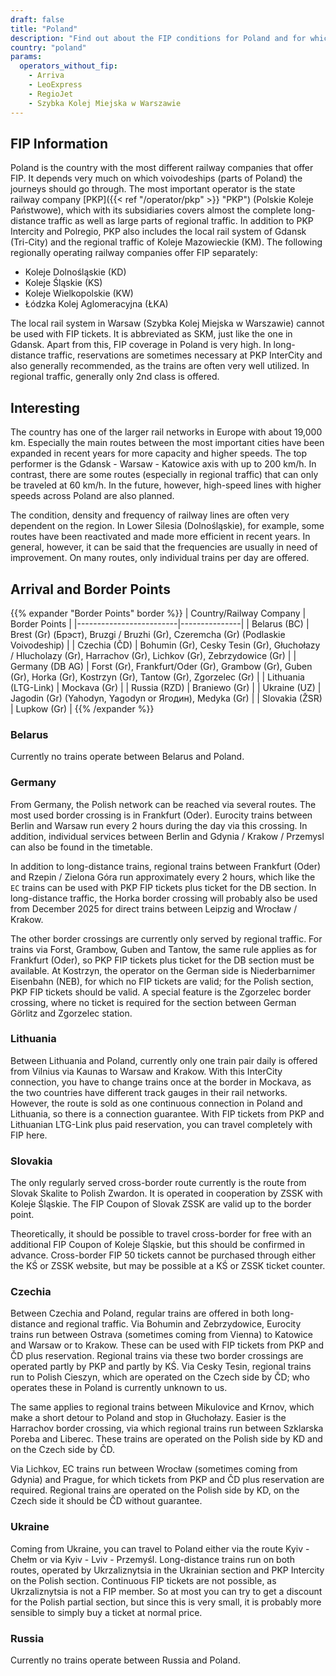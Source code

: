 ```yaml
---
draft: false
title: "Poland"
description: "Find out about the FIP conditions for Poland and for which operators you can benefit from discounts."
country: "poland"
params:
  operators_without_fip:
    - Arriva
    - LeoExpress
    - RegioJet
    - Szybka Kolej Miejska w Warszawie
---
```


## FIP Information

Poland is the country with the most different railway companies that offer FIP. It depends very much on which voivodeships (parts of Poland) the journeys should go through. The most important operator is the state railway company [PKP]({{< ref "/operator/pkp" >}} "PKP") (Polskie Koleje Państwowe), which with its subsidiaries covers almost the complete long-distance traffic as well as large parts of regional traffic. In addition to PKP Intercity and Polregio, PKP also includes the local rail system of Gdansk (Tri-City) and the regional traffic of Koleje Mazowieckie (KM). The following regionally operating railway companies offer FIP separately:
- Koleje Dolnośląskie (KD)
- Koleje Śląskie (KS)
- Koleje Wielkopolskie (KW)
- Łódzka Kolej Aglomeracyjna (ŁKA)

The local rail system in Warsaw (Szybka Kolej Miejska w Warszawie) cannot be used with FIP tickets. It is abbreviated as SKM, just like the one in Gdansk. Apart from this, FIP coverage in Poland is very high. In long-distance traffic, reservations are sometimes necessary at PKP InterCity and also generally recommended, as the trains are often very well utilized. In regional traffic, generally only 2nd class is offered.

## Interesting

The country has one of the larger rail networks in Europe with about 19,000 km. Especially the main routes between the most important cities have been expanded in recent years for more capacity and higher speeds. The top performer is the Gdansk - Warsaw - Katowice axis with up to 200 km/h. In contrast, there are some routes (especially in regional traffic) that can only be traveled at 60 km/h. In the future, however, high-speed lines with higher speeds across Poland are also planned.

The condition, density and frequency of railway lines are often very dependent on the region. In Lower Silesia (Dolnośląskie), for example, some routes have been reactivated and made more efficient in recent years. In general, however, it can be said that the frequencies are usually in need of improvement. On many routes, only individual trains per day are offered.

## Arrival and Border Points

{{% expander "Border Points" border %}}
| Country/Railway Company | Border Points |
|-------------------------|---------------|
| Belarus (BC)            | Brest (Gr) (Брэст), Bruzgi / Bruzhi (Gr), Czeremcha (Gr) (Podlaskie Voivodeship) |
| Czechia (ČD)           | Bohumin (Gr), Cesky Tesin (Gr), Głuchołazy / Hlucholazy (Gr), Harrachov (Gr), Lichkov (Gr), Zebrzydowice (Gr) |
| Germany (DB AG)         | Forst (Gr), Frankfurt/Oder (Gr), Grambow (Gr), Guben (Gr), Horka (Gr), Kostrzyn (Gr), Tantow (Gr), Zgorzelec (Gr) |
| Lithuania (LTG-Link)    | Mockava (Gr) |
| Russia (RZD)           | Braniewo (Gr) |
| Ukraine (UZ)           | Jagodin (Gr) (Yahodyn, Yagodyn or Ягодин), Medyka (Gr) |
| Slovakia (ŽSR)         | Lupkow (Gr) |
{{% /expander %}}

### Belarus

Currently no trains operate between Belarus and Poland.

### Germany

From Germany, the Polish network can be reached via several routes. The most used border crossing is in Frankfurt (Oder). Eurocity trains between Berlin and Warsaw run every 2 hours during the day via this crossing. In addition, individual services between Berlin and Gdynia / Krakow / Przemysl can also be found in the timetable.

In addition to long-distance trains, regional trains between Frankfurt (Oder) and Rzepin / Zielona Góra run approximately every 2 hours, which like the `EC` trains can be used with PKP FIP tickets plus ticket for the DB section. In long-distance traffic, the Horka border crossing will probably also be used from December 2025 for direct trains between Leipzig and Wrocław / Krakow.

The other border crossings are currently only served by regional traffic. For trains via Forst, Grambow, Guben and Tantow, the same rule applies as for Frankfurt (Oder), so PKP FIP tickets plus ticket for the DB section must be available. At Kostrzyn, the operator on the German side is Niederbarnimer Eisenbahn (NEB), for which no FIP tickets are valid; for the Polish section, PKP FIP tickets should be valid. A special feature is the Zgorzelec border crossing, where no ticket is required for the section between German Görlitz and Zgorzelec station.

### Lithuania

Between Lithuania and Poland, currently only one train pair daily is offered from Vilnius via Kaunas to Warsaw and Krakow. With this InterCity connection, you have to change trains once at the border in Mockava, as the two countries have different track gauges in their rail networks. However, the route is sold as one continuous connection in Poland and Lithuania, so there is a connection guarantee. With FIP tickets from PKP and Lithuanian LTG-Link plus paid reservation, you can travel completely with FIP here.

### Slovakia

The only regularly served cross-border route currently is the route from Slovak Skalite to Polish Zwardon. It is operated in cooperation by ZSSK with Koleje Śląskie. The FIP Coupon of Slovak ZSSK are valid up to the border point.

Theoretically, it should be possible to travel cross-border for free with an additional FIP Coupon of Koleje Śląskie, but this should be confirmed in advance. Cross-border FIP 50 tickets cannot be purchased through either the KŚ or ZSSK website, but may be possible at a KŚ or ZSSK ticket counter.

### Czechia

Between Czechia and Poland, regular trains are offered in both long-distance and regional traffic. Via Bohumin and Zebrzydowice, Eurocity trains run between Ostrava (sometimes coming from Vienna) to Katowice and Warsaw or to Krakow. These can be used with FIP tickets from PKP and ČD plus reservation. Regional trains via these two border crossings are operated partly by PKP and partly by KŚ. Via Cesky Tesin, regional trains run to Polish Cieszyn, which are operated on the Czech side by ČD; who operates these in Poland is currently unknown to us.

The same applies to regional trains between Mikulovice and Krnov, which make a short detour to Poland and stop in Głuchołazy. Easier is the Harrachov border crossing, via which regional trains run between Szklarska Poreba and Liberec. These trains are operated on the Polish side by KD and on the Czech side by ČD.

Via Lichkov, EC trains run between Wrocław (sometimes coming from Gdynia) and Prague, for which tickets from PKP and ČD plus reservation are required. Regional trains are operated on the Polish side by KD, on the Czech side it should be ČD without guarantee.

### Ukraine

Coming from Ukraine, you can travel to Poland either via the route Kyiv - Chełm or via Kyiv - Lviv - Przemyśl. Long-distance trains run on both routes, operated by Ukrzaliznytsia in the Ukrainian section and PKP Intercity on the Polish section. Continuous FIP tickets are not possible, as Ukrzaliznytsia is not a FIP member. So at most you can try to get a discount for the Polish partial section, but since this is very small, it is probably more sensible to simply buy a ticket at normal price.

### Russia

Currently no trains operate between Russia and Poland.
